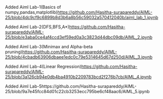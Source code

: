 Added Aiml Lab-1(Basics of numpy,pandas,matplotlib)https://github.com/Hasitha-surapareddy/AIML-25/blob/4dc9cf9c6899b8d3b6a8b56c59032a570412040b/aiml_lab_1.ipynb

Added Aiml Lab-2(DFS,BFS,A*)https://github.com/Hasitha-surapareddy/AIML-25/blob/e3aba0ce4af4ccd3ef59ed0a3c3823d44dbc09db/AIML_2.ipynb

Added Aiml Lab-3(Minimax and Alpha-beta pruning)https://github.com/Hasitha-surapareddy/AIML-25/blob/4cbadb63906dbaee1edc0c79e5314645d67d250d/AIML_3.ipynb

Added Aiml Lab-4(Linear Regression)https://github.com/Hasitha-surapareddy/AIML-25/blob/3a126cb94e0db4ba4910b2209783bcd2f276b7cb/AIML_4.ipynb

Added Aiml Lab-5https://github.com/Hasitha-surapareddy/AIML-25/blob/9a7e45fcc84d01c22cb3253ecc795be6cf48aac6/AIML_5.ipynb



